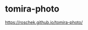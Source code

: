 # tomira-photo
<a href="https://roschek.github.io/tomira-photo/">https://roschek.github.io/tomira-photo/</a>
